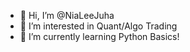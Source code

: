 - 👋 Hi, I’m @NiaLeeJuha
- 👀 I’m interested in Quant/Algo Trading
- 🌱 I’m currently learning Python Basics!

<!---
NiaLeeJuha/NiaLeeJuha is a ✨ special ✨ repository because its `README.md` (this file) appears on your GitHub profile.
You can click the Preview link to take a look at your changes.
--->
